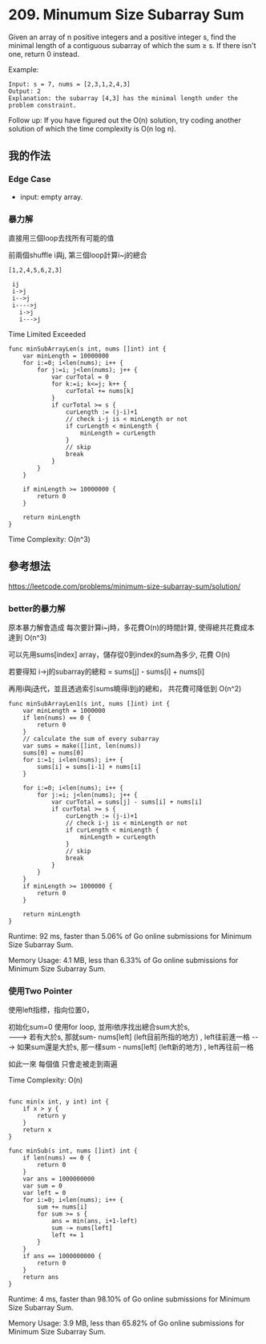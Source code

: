 # 209. Minumum Size Subarray Sum

Given an array of n positive integers and a positive integer s, find the minimal length of a contiguous subarray of which the sum ≥ s. If there isn't one, return 0 instead.

Example: 
```
Input: s = 7, nums = [2,3,1,2,4,3]
Output: 2
Explanation: the subarray [4,3] has the minimal length under the problem constraint.
```

Follow up:
If you have figured out the O(n) solution, try coding another solution of which the time complexity is O(n log n). 


## 我的作法

### Edge Case

* input: empty array.

### 暴力解

直接用三個loop去找所有可能的值

前兩個shuffle i與j, 第三個loop計算i~j的總合
```shell script
[1,2,4,5,6,2,3]

 ij
 i->j
 i-->j
 i---->j
   i->j
   i--->j
```

Time Limited Exceeded

```golang=
func minSubArrayLen(s int, nums []int) int {
    var minLength = 10000000
	for i:=0; i<len(nums); i++ {
		for j:=i; j<len(nums); j++ {
			var curTotal = 0
			for k:=i; k<=j; k++ {
				curTotal += nums[k]
			}
			if curTotal >= s {
				curLength := (j-i)+1
				// check i-j is < minLength or not
				if curLength < minLength {
					minLength = curLength
				}
				// skip
				break
			}
		}
	}

	if minLength >= 10000000 {
		return 0
	}

	return minLength
}
```

Time Complexity: O(n^3)

## 參考想法

https://leetcode.com/problems/minimum-size-subarray-sum/solution/

### better的暴力解

原本暴力解會造成 每次要計算i~j時，多花費O(n)的時間計算, 使得總共花費成本達到 O(n^3)

可以先用sums[index] array，儲存從0到index的sum為多少, 花費 O(n)

若要得知 i->j的subarray的總和 = sums[j] - sums[i] + nums[i]

再用i與j迭代，並且透過索引sums曉得i到j的總和， 共花費可降低到 O(n^2)

```go=
func minSubArrayLen1(s int, nums []int) int {
	var minLength = 1000000
	if len(nums) == 0 {
		return 0
	}
	// calculate the sum of every subarray
	var sums = make([]int, len(nums))
	sums[0] = nums[0]
	for i:=1; i<len(nums); i++ {
		sums[i] = sums[i-1] + nums[i]
	}

	for i:=0; i<len(nums); i++ {
		for j:=i; j<len(nums); j++ {
			var curTotal = sums[j] - sums[i] + nums[i]
			if curTotal >= s {
				curLength := (j-i)+1
				// check i-j is < minLength or not
				if curLength < minLength {
					minLength = curLength
				}
				// skip
				break
			}
		}
	}
	if minLength >= 1000000 {
		return 0
	}

	return minLength
}
```

Runtime: 92 ms, faster than 5.06% of Go online submissions for Minimum Size Subarray Sum.

Memory Usage: 4.1 MB, less than 6.33% of Go online submissions for Minimum Size Subarray Sum.

### 使用Two Pointer

使用left指標，指向位置0，

初始化sum=0
使用for loop, 並用i依序找出總合sum大於s,   
---> 若有大於s, 那就sum- nums[left] (left目前所指的地方) , left往前進一格
---> 如果sum還是大於s, 那一樣sum - nums[left] (left新的地方) , left再往前一格

如此一來 每個值 只會走被走到兩遍

Time Complexity: O(n)

```go=

func min(x int, y int) int {
	if x > y {
		return y
	}
	return x
}

func minSub(s int, nums []int) int {
	if len(nums) == 0 {
		return 0
	}
	var ans = 1000000000
	var sum = 0
	var left = 0
	for i:=0; i<len(nums); i++ {
		sum += nums[i]
		for sum >= s {
			ans = min(ans, i+1-left)
			sum -= nums[left]
			left += 1
		}
	}
	if ans == 1000000000 {
		return 0
	}
	return ans
}
```

Runtime: 4 ms, faster than 98.10% of Go online submissions for Minimum Size Subarray Sum.

Memory Usage: 3.9 MB, less than 65.82% of Go online submissions for Minimum Size Subarray Sum.
